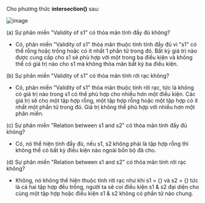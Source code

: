 Cho phương thức **intersection()** sau:

![image](https://user-images.githubusercontent.com/48431650/95005617-55532100-0625-11eb-8920-a8f92c581e87.png)

(a) Sự phân miền "Validity of s1" có thỏa mãn tính đầy đủ không?
* Có, phân miền "Validity of s1" thỏa mãn thuộc tính tính đầy đủ vì "s1" có thể rỗng hoặc trống hoặc có ít nhất 1 phần tử trong đó. Bất kỳ giá trị nào được cung cấp cho s1 sẽ phù hợp với một trong ba điều kiện và không thể có giá trị nào cho s1 mà không thỏa mãn bất kỳ ba điều kiện.

(b) Sự phân miền "Validity of s1" có thỏa mãn tính rời rạc không?
* Có, phân miền "Validity of s1" thỏa mãn thuộc tính rời rạc, tức là không có giá trị nào trong s1 có thể phù hợp cho nhiều hơn một điều kiện. Các giá trị sẽ cho một tập hợp rỗng, một tập hợp rỗng hoặc một tập hợp có ít nhất một phần tử trong đó. Giá trị không thể phù hợp với nhiều hơn một phân miền.

(c) Sự phân miền "Relation between s1 and s2" có thỏa mãn tính đầy đủ không?
* Có, nó thể hiện tính đầy đủ, nếu s1, s2 không phải là tập hợp rỗng thì không thể có bất kỳ điều kiện nào ngoài bốn bộ đã cho.

(d) Sự phân miền "Relation between s1 and s2" có thỏa mãn tính rời rạc không?
* Không, nó không thể hiện thuộc tính rời rạc như khi s1 = {} và s2 = {} tức là cả hai tập hợp đều trống, người ta sẽ coi điều kiện s1 & s2 đại diện cho cùng một tập hợp hoặc điều kiện s1 & s2 không có phần tử nào chung.